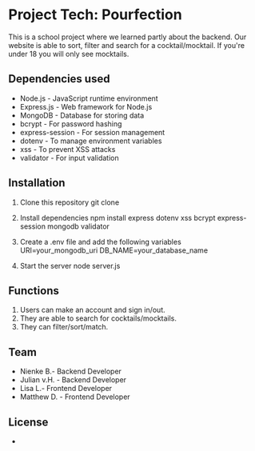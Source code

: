 # Project Tech: Pourfection

This is a school project where we learned partly about the backend. Our website is able to sort, filter and search for a cocktail/mocktail. If you're under 18 you will only see mocktails.

## Dependencies used
* Node.js - JavaScript runtime environment
* Express.js - Web framework for Node.js
* MongoDB - Database for storing data
* bcrypt - For password hashing
* express-session - For session management
* dotenv - To manage environment variables
* xss - To prevent XSS attacks
* validator - For input validation

## Installation
1. Clone this repository
git clone <repository-url>

2. Install dependencies
npm install express dotenv xss bcrypt express-session mongodb validator

3. Create a .env file and add the following variables
URI=your_mongodb_uri
DB_NAME=your_database_name

4. Start the server
node server.js

## Functions
1. Users can make an account and sign in/out.
2. They are able to search for cocktails/mocktails.
3. They can filter/sort/match.

## Team
* Nienke B.- Backend Developer
* Julian v.H. - Backend Developer
* Lisa L.- Frontend Developer
* Matthew D. - Frontend Developer

## License
- 